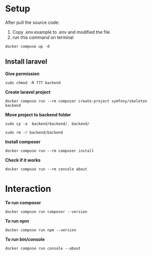 # Setup
After pull the source code:
1. Copy .env.example to .env and modified the file
2. run this command on terminal 
```shell
docker compose up -d
```
## Install laravel
**Give permission**
```shell
sudo chmod -R 777 backend
```
**Create laravel project**
```shell
docker compose run --rm composer create-project symfony/skeleton backend
```
**Move project to backend folder**
```shell
sudo cp -a  backend/backend/. backend/
```
```shell
sudo rm -r backend/backend
```
**Install composer**
```shell
docker compose run --rm composer install
```
**Check if it works**
```shell
docker compose run --rm console about
```
# Interaction
**To run composer**
```shell
docker compose run composer --version
```
**To run npm**
```shell
docker compose run npm --version
```
**To run bin/console**
```shell
docker compose run console --about
```